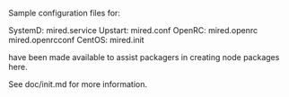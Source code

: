 Sample configuration files for:

SystemD: mired.service
Upstart: mired.conf
OpenRC:  mired.openrc
         mired.openrcconf
CentOS:  mired.init

have been made available to assist packagers in creating node packages here.

See doc/init.md for more information.
